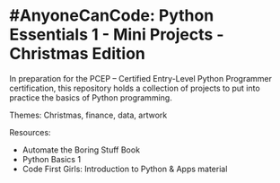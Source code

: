 # #AnyoneCanCode: Python Essentials 1 - Mini Projects - Christmas Edition
 In preparation for the PCEP – Certified Entry-Level Python Programmer certification, this repository holds a collection of projects to put into practice the basics of Python programming.

Themes: Christmas, finance, data, artwork

Resources:
- Automate the Boring Stuff Book
- Python Basics 1 
- Code First Girls: Introduction to Python & Apps material
